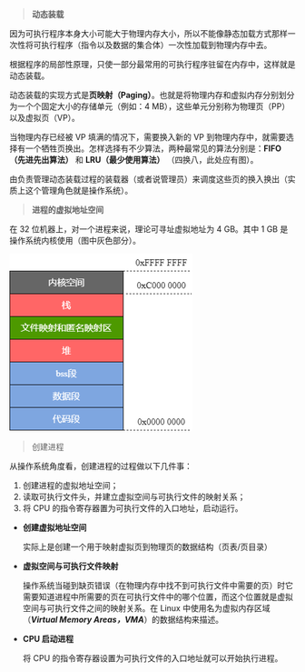 > **动态装载**

因为可执行程序本身大小可能大于物理内存大小，所以不能像静态加载方式那样一次性将可执行程序（指令以及数据的集合体）一次性加载到物理内存中去。

根据程序的局部性原理，只使一部分最常用的可执行程序驻留在内存中，这样就是动态装载。

动态装载的实现方式是**页映射（Paging）**。也就是将物理内存和虚拟内存分别划分为一个个固定大小的存储单元（例如：4 MB），这些单元分别称为物理页（PP）以及虚拟页（VP）。

当物理内存已经被 VP 填满的情况下，需要换入新的 VP 到物理内存中，就需要选择有一个牺牲页换出。怎样选择有不少算法，两种最常见的算法分别是：**FIFO（先进先出算法）** 和 **LRU（最少使用算法）** （四换八，此处应有图）。

由负责管理动态装载过程的装载器（或者说管理员）来调度这些页的换入换出（实质上这个管理角色就是操作系统）。



> **进程的虚拟地址空间**

在 32 位机器上，对一个进程来说，理论可寻址虚拟地址为 4 GB。其中 1 GB 是操作系统内核使用（图中灰色部分）。

![](https://raw.githubusercontent.com/huibazdy/TyporaPicture/main/001.png)



> 创建进程

从操作系统角度看，创建进程的过程做以下几件事：

1. 创建进程的虚拟地址空间；
2. 读取可执行文件头，并建立虚拟空间与可执行文件的映射关系；
3. 将 CPU 的指令寄存器置为可执行文件的入口地址，启动运行。



* **创建虚拟地址空间**

  实际上是创建一个用于映射虚拟页到物理页的数据结构（页表/页目录）

  

* **虚拟空间与可执行文件映射**

  操作系统当碰到缺页错误（在物理内存中找不到可执行文件中需要的页）时它需要知道进程中所需要的页在可执行文件中的哪个位置，而这个位置就是虚拟空间与可执行文件之间的映射关系。在 Linux 中使用名为虚拟内存区域（***Virtual Memory Areas，VMA***）的数据结构来描述。



* **CPU 启动进程**

  将 CPU 的指令寄存器设置为可执行文件的入口地址就可以开始执行进程。
